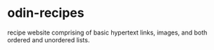 # odin-recipes
recipe website comprising of basic hypertext links, images, and both ordered and unordered lists.
